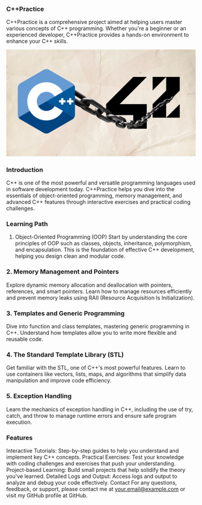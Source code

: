 ### C++Practice
C++Practice is a comprehensive project aimed at helping users master various concepts of C++ programming. Whether you're a beginner or an experienced developer, C++Practice provides a hands-on environment to enhance your C++ skills.

![My Project Logo](https://github.com/REDX-at/Cpp/blob/master/images/c%2B%2B%2042.png)

### Introduction
C++ is one of the most powerful and versatile programming languages used in software development today. C++Practice helps you dive into the essentials of object-oriented programming, memory management, and advanced C++ features through interactive exercises and practical coding challenges.

### Learning Path
1. Object-Oriented Programming (OOP)
Start by understanding the core principles of OOP such as classes, objects, inheritance, polymorphism, and encapsulation. This is the foundation of effective C++ development, helping you design clean and modular code.

### 2. Memory Management and Pointers
Explore dynamic memory allocation and deallocation with pointers, references, and smart pointers. Learn how to manage resources efficiently and prevent memory leaks using RAII (Resource Acquisition Is Initialization).

### 3. Templates and Generic Programming
Dive into function and class templates, mastering generic programming in C++. Understand how templates allow you to write more flexible and reusable code.

### 4. The Standard Template Library (STL)
Get familiar with the STL, one of C++'s most powerful features. Learn to use containers like vectors, lists, maps, and algorithms that simplify data manipulation and improve code efficiency.

### 5. Exception Handling
Learn the mechanics of exception handling in C++, including the use of try, catch, and throw to manage runtime errors and ensure safe program execution.

### Features
Interactive Tutorials: Step-by-step guides to help you understand and implement key C++ concepts.
Practical Exercises: Test your knowledge with coding challenges and exercises that push your understanding.
Project-based Learning: Build small projects that help solidify the theory you've learned.
Detailed Logs and Output: Access logs and output to analyze and debug your code effectively.
Contact
For any questions, feedback, or support, please contact me at your.email@example.com or visit my GitHub profile at GitHub.



